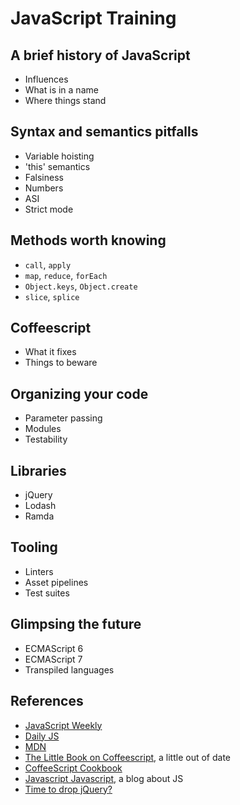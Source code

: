 JavaScript Training
===================

A brief history of JavaScript
-----------------------------
* Influences
* What is in a name
* Where things stand

Syntax and semantics pitfalls
-----------------------------
* Variable hoisting
* 'this' semantics
* Falsiness
* Numbers
* ASI
* Strict mode

Methods worth knowing
---------------------
* `call`, `apply`
* `map`, `reduce`, `forEach`
* `Object.keys`, `Object.create`
* `slice`, `splice`

Coffeescript
------------
* What it fixes
* Things to beware

Organizing your code
--------------------
* Parameter passing
* Modules
* Testability

Libraries
---------
* jQuery
* Lodash
* Ramda

Tooling
-------
* Linters
* Asset pipelines
* Test suites

Glimpsing the future
--------------------
* ECMAScript 6
* ECMAScript 7
* Transpiled languages

References
----------
* [JavaScript Weekly](http://javascriptweekly.com/)
* [Daily JS](http://dailyjs.com)
* [MDN](https://developer.mozilla.org/en-US/)
* [The Little Book on Coffeescript](http://arcturo.github.io/library/coffeescript/index.html), a little out of date
* [CoffeeScript Cookbook](http://coffeescriptcookbook.com/chapters/jquery/ajax)
* [Javascript Javascript](http://javascriptweblog.wordpress.com/), a blog about JS
* [Time to drop jQuery?](http://toddmotto.com/is-it-time-to-drop-jquery-essentials-to-learning-javascript-from-a-jquery-background/)
